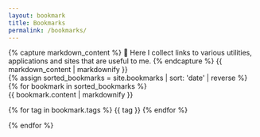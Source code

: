 ```yaml
---
layout: bookmark 
title: Bookmarks
permalink: /bookmarks/
---
```


<div class="bubble">
{% capture markdown_content %}
💁 Here I collect links to various utilities, applications and sites that are useful to me.
{% endcapture %}
{{ markdown_content | markdownify }}
</div>

<div class="bookmarks-container">
{% assign sorted_bookmarks = site.bookmarks | sort: 'date' | reverse %}
{% for bookmark in sorted_bookmarks %}
<div class="bookmarks-bubble">
  {{ bookmark.content | markdownify }}

<div class="spacer"></div>

  {% for tag in bookmark.tags %}
    <span class='tag small'>{{ tag }}</span>
  {% endfor %}
</div>
{% endfor %}
</div>

<div class="spacer"></div>
